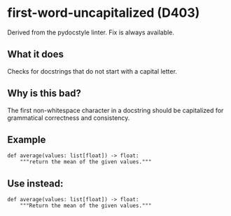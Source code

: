 # first-word-uncapitalized (D403)
Derived from the pydocstyle linter.
Fix is always available.
## What it does
Checks for docstrings that do not start with a capital letter.
## Why is this bad?
The first non-whitespace character in a docstring should be
capitalized for grammatical correctness and consistency.
## Example
```
def average(values: list[float]) -> float:
    """return the mean of the given values."""
```
## Use instead:
```
def average(values: list[float]) -> float:
    """Return the mean of the given values."""
```